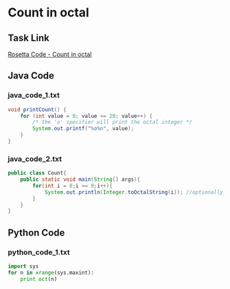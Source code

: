 # Count in octal

## Task Link
[Rosetta Code - Count in octal](https://rosettacode.org/wiki/Count_in_octal)

## Java Code
### java_code_1.txt
```java
void printCount() {
    for (int value = 0; value <= 20; value++) {
        /* the 'o' specifier will print the octal integer */
        System.out.printf("%o%n", value);
    }
}

```

### java_code_2.txt
```java
public class Count{
    public static void main(String[] args){
        for(int i = 0;i >= 0;i++){
            System.out.println(Integer.toOctalString(i)); //optionally use "Integer.toString(i, 8)"
        }
    }
}

```

## Python Code
### python_code_1.txt
```python
import sys
for n in xrange(sys.maxint):
    print oct(n)

```


